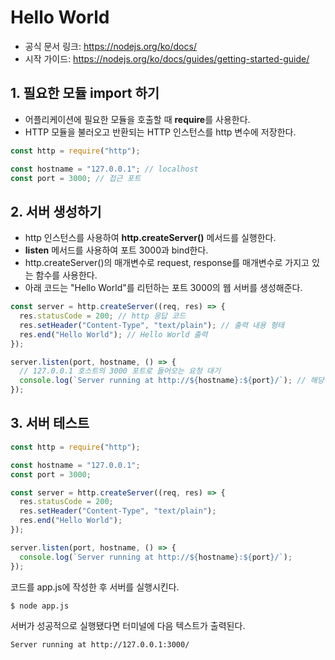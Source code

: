 # Hello World

- 공식 문서 링크: https://nodejs.org/ko/docs/
- 시작 가이드: https://nodejs.org/ko/docs/guides/getting-started-guide/

## 1. 필요한 모듈 import 하기

- 어플리케이션에 필요한 모듈을 호출할 때 **require**를 사용한다.
- HTTP 모듈을 불러오고 반환되는 HTTP 인스턴스를 http 변수에 저장한다.

```javascript
const http = require("http");

const hostname = "127.0.0.1"; // localhost
const port = 3000; // 접근 포트
```

## 2. 서버 생성하기

- http 인스턴스를 사용하여 **http.createServer()** 메서드를 실행한다.
- **listen** 메서드를 사용하여 포트 3000과 bind한다.
- http.createServer()의 매개변수로 request, response를 매개변수로 가지고 있는 함수를 사용한다.
- 아래 코드는 "Hello World"를 리턴하는 포트 3000의 웹 서버를 생성해준다.

```javascript
const server = http.createServer((req, res) => {
  res.statusCode = 200; // http 응답 코드
  res.setHeader("Content-Type", "text/plain"); // 출력 내용 형태
  res.end("Hello World"); // Hello World 출력
});

server.listen(port, hostname, () => {
  // 127.0.0.1 호스트의 3000 포트로 들어오는 요청 대기
  console.log(`Server running at http://${hostname}:${port}/`); // 해당 이벤트 발생 시 터미널에 출력
});
```

## 3. 서버 테스트

```javascript
const http = require("http");

const hostname = "127.0.0.1";
const port = 3000;

const server = http.createServer((req, res) => {
  res.statusCode = 200;
  res.setHeader("Content-Type", "text/plain");
  res.end("Hello World");
});

server.listen(port, hostname, () => {
  console.log(`Server running at http://${hostname}:${port}/`);
});
```

코드를 app.js에 작성한 후 서버를 실행시킨다.

```
$ node app.js
```

서버가 성공적으로 실행됐다면 터미널에 다음 텍스트가 출력된다.

```
Server running at http://127.0.0.1:3000/
```
